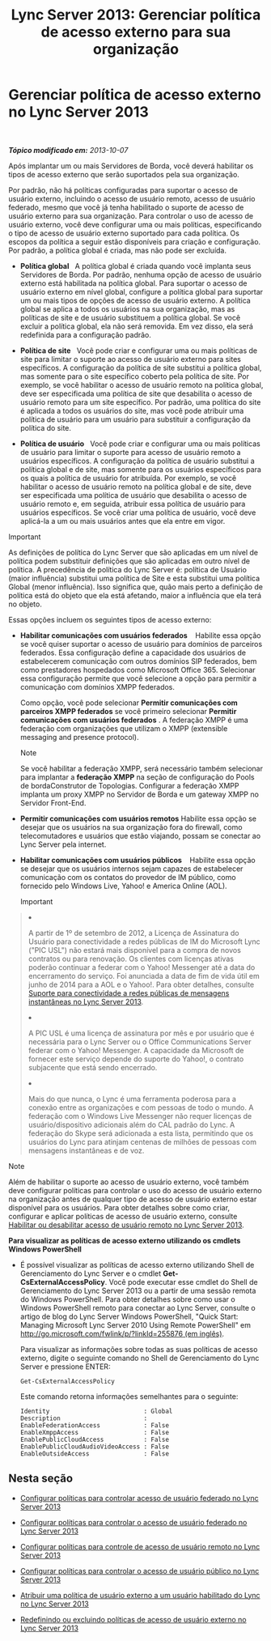 ﻿---
title: 'Lync Server 2013: Gerenciar política de acesso externo para sua organização'
TOCTitle: Gerenciar política de acesso externo para sua organização
ms:assetid: 5571811e-34c8-443a-b94c-1ab5d4275581
ms:mtpsurl: https://technet.microsoft.com/pt-br/library/Gg520995(v=OCS.15)
ms:contentKeyID: 49306750
ms.date: 05/19/2016
mtps_version: v=OCS.15
ms.translationtype: HT
---

# Gerenciar política de acesso externo no Lync Server 2013

 

_**Tópico modificado em:** 2013-10-07_

Após implantar um ou mais Servidores de Borda, você deverá habilitar os tipos de acesso externo que serão suportados pela sua organização.

Por padrão, não há políticas configuradas para suportar o acesso de usuário externo, incluindo o acesso de usuário remoto, acesso de usuário federado, mesmo que você já tenha habilitado o suporte de acesso de usuário externo para sua organização. Para controlar o uso de acesso de usuário externo, você deve configurar uma ou mais políticas, especificando o tipo de acesso de usuário externo suportado para cada política. Os escopos da política a seguir estão disponíveis para criação e configuração. Por padrão, a política global é criada, mas não pode ser excluída.

  - **Política global**   A política global é criada quando você implanta seus Servidores de Borda. Por padrão, nenhuma opção de acesso de usuário externo está habilitada na política global. Para suportar o acesso de usuário externo em nível global, configure a política global para suportar um ou mais tipos de opções de acesso de usuário externo. A política global se aplica a todos os usuários na sua organização, mas as políticas de site e de usuário substituem a política global. Se você excluir a política global, ela não será removida. Em vez disso, ela será redefinida para a configuração padrão.

  - **Política de site**   Você pode criar e configurar uma ou mais políticas de site para limitar o suporte ao acesso de usuário externo para sites específicos. A configuração da política de site substitui a política global, mas somente para o site específico coberto pela política de site. Por exemplo, se você habilitar o acesso de usuário remoto na política global, deve ser especificada uma política de site que desabilita o acesso de usuário remoto para um site específico. Por padrão, uma política do site é aplicada a todos os usuários do site, mas você pode atribuir uma política de usuário para um usuário para substituir a configuração da política do site.

  - **Política de usuário**   Você pode criar e configurar uma ou mais políticas de usuário para limitar o suporte para acesso de usuário remoto a usuários específicos. A configuração da política de usuário substitui a política global e de site, mas somente para os usuários específicos para os quais a política de usuário for atribuída. Por exemplo, se você habilitar o acesso de usuário remoto na política global e de site, deve ser especificada uma política de usuário que desabilita o acesso de usuário remoto e, em seguida, atribuir essa política de usuário para usuários específicos. Se você criar uma política de usuário, você deve aplicá-la a um ou mais usuários antes que ela entre em vigor.

> [!IMPORTANT]  
> As definições de política do Lync Server que são aplicadas em um nível de política podem substituir definições que são aplicadas em outro nível de política. A precedência de política do Lync Server é: política de Usuário (maior influência) substitui uma política de Site e esta substitui uma política Global (menor influência). Isso significa que, quão mais perto a definição de política está do objeto que ela está afetando, maior a influência que ela terá no objeto.

Essas opções incluem os seguintes tipos de acesso externo:

  - **Habilitar comunicações com usuários federados**    Habilite essa opção se você quiser suportar o acesso de usuário para domínios de parceiros federados. Essa configuração define a capacidade dos usuários de estabelecerem comunicação com outros domínios SIP federados, bem como prestadores hospedados como Microsoft Office 365. Selecionar essa configuração permite que você selecione a opção para permitir a comunicação com domínios XMPP federados.
    
    Como opção, você pode selecionar **Permitir comunicações com parceiros XMPP federados** se você primeiro selecionar **Permitir comunicações com usuários federados** . A federação XMPP é uma federação com organizações que utilizam o XMPP (extensible messaging and presence protocol).
    
    > [!NOTE]  
    > Se você habilitar a federação XMPP, será necessário também selecionar para implantar a <strong>federação XMPP</strong> na seção de configuração do Pools de bordaConstrutor de Topologias. Configurar a federação XMPP implanta um proxy XMPP no Servidor de Borda e um gateway XMPP no Servidor Front-End.

  - **Permitir comunicações com usuários remotos** Habilite essa opção se desejar que os usuários na sua organização fora do firewall, como telecomutadores e usuários que estão viajando, possam se conectar ao Lync Server pela internet.

  - **Habilitar comunicações com usuários públicos**    Habilite essa opção se desejar que os usuários internos sejam capazes de estabelecer comunicação com os contatos do provedor de IM público, como fornecido pelo Windows Live, Yahoo\! e America Online (AOL).
    
    > [!IMPORTANT]  
    > <ul>    
> <li><p>A partir de 1º de setembro de 2012, a Licença de Assinatura do Usuário para conectividade a redes públicas de IM do Microsoft Lync (&quot;PIC USL&quot;) não estará mais disponível para a compra de novos contratos ou para renovação. Os clientes com licenças ativas poderão continuar a federar com o Yahoo! Messenger até a data do encerramento do serviço. Foi anunciada a data de fim de vida útil em junho de 2014 para a AOL e o Yahoo!. Para obter detalhes, consulte <a href="lync-server-2013-support-for-public-instant-messenger-connectivity.md">Suporte para conectividade a redes públicas de mensagens instantâneas no Lync Server 2013</a>.</p></li>    
> 
> <li><p>A PIC USL é uma licença de assinatura por mês e por usuário que é necessária para o Lync Server ou o Office Communications Server federar com o Yahoo! Messenger. A capacidade da Microsoft de fornecer este serviço depende do suporte do Yahoo!, o contrato subjacente que está sendo encerrado.</p></li>    
> 
> 
> <li><p>Mais do que nunca, o Lync é uma ferramenta poderosa para a conexão entre as organizações e com pessoas de todo o mundo. A federação com o Windows Live Messenger não requer licenças de usuário/dispositivo adicionais além do CAL padrão do Lync. A federação do Skype será adicionada a esta lista, permitindo que os usuários do Lync para atinjam centenas de milhões de pessoas com mensagens instantâneas e de voz.</p></li>    </ul>


> [!NOTE]  
> Além de habilitar o suporte ao acesso de usuário externo, você também deve configurar políticas para controlar o uso do acesso de usuário externo na organização antes de qualquer tipo de acesso de usuário externo estar disponível para os usuários. Para obter detalhes sobre como criar, configurar e aplicar políticas de acesso de usuário externo, consulte <a href="lync-server-2013-enable-or-disable-remote-user-access.md">Habilitar ou desabilitar acesso de usuário remoto no Lync Server 2013</a>.

**Para visualizar as políticas de acesso externo utilizando os cmdlets Windows PowerShell**

  - É possível visualizar as políticas de acesso externo utilizando Shell de Gerenciamento do Lync Server e o cmdlet **Get-CsExternalAccessPolicy**. Você pode executar esse cmdlet do Shell de Gerenciamento do Lync Server 2013 ou a partir de uma sessão remota do Windows PowerShell. Para obter detalhes sobre como usar o Windows PowerShell remoto para conectar ao Lync Server, consulte o artigo de blog do Lync Server Windows PowerShell, "Quick Start: Managing Microsoft Lync Server 2010 Using Remote PowerShell" em [http://go.microsoft.com/fwlink/p/?linkId=255876 (em inglês)](http://go.microsoft.com/fwlink/p/?linkid=255876).
    
    Para visualizar as informações sobre todas as suas políticas de acesso externo, digite o seguinte comando no Shell de Gerenciamento do Lync Server e pressione ENTER:
    
        Get-CsExternalAccessPolicy
    
    Este comando retorna informações semelhantes para o seguinte:
    
        Identity                          : Global
        Description                       :
        EnableFederationAccess            : False
        EnableXmppAccess                  : False
        EnablePublicCloudAccess           : False
        EnablePublicCloudAudioVideoAccess : False
        EnableOutsideAccess               : False

## Nesta seção

  - [Configurar políticas para controlar acesso de usuário federado no Lync Server 2013](lync-server-2013-configure-policies-to-control-federated-user-access.md)

  - [Configurar políticas para controlar o acesso de usuário federado no Lync Server 2013](lync-server-2013-configure-policies-to-control-xmpp-federated-user-access.md)

  - [Configurar políticas para controle de acesso de usuário remoto no Lync Server 2013](lync-server-2013-configure-policies-to-control-remote-user-access.md)

  - [Configurar políticas para controlar o acesso de usuário público no Lync Server 2013](lync-server-2013-configure-policies-to-control-public-user-access.md)

  - [Atribuir uma política de usuário externo a um usuário habilitado do Lync no Lync Server 2013](lync-server-2013-assign-an-external-user-access-policy-to-a-lync-enabled-user.md)

  - [Redefinindo ou excluindo políticas de acesso de usuário externo no Lync Server 2013](lync-server-2013-resetting-or-deleting-external-user-access-policies.md)

